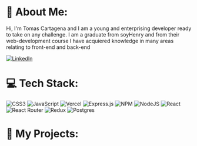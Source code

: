 # 💫 About Me:
Hi, I'm Tomas Cartagena and I am a young and enterprising developer ready to take on any challenge. I am a graduate from soyHenry and from their web-development course I have acquiered knowledge in many areas relating to front-end and back-end


[![LinkedIn](https://img.shields.io/badge/LinkedIn-%230077B5.svg?logo=linkedin&logoColor=white)](https://linkedin.com/in/Tomas_Cartagena) 

# 💻 Tech Stack:
![CSS3](https://img.shields.io/badge/css3-%231572B6.svg?style=for-the-badge&logo=css3&logoColor=white) ![JavaScript](https://img.shields.io/badge/javascript-%23323330.svg?style=for-the-badge&logo=javascript&logoColor=%23F7DF1E) ![Vercel](https://img.shields.io/badge/vercel-%23000000.svg?style=for-the-badge&logo=vercel&logoColor=white) ![Express.js](https://img.shields.io/badge/express.js-%23404d59.svg?style=for-the-badge&logo=express&logoColor=%2361DAFB) ![NPM](https://img.shields.io/badge/NPM-%23000000.svg?style=for-the-badge&logo=npm&logoColor=white) ![NodeJS](https://img.shields.io/badge/node.js-6DA55F?style=for-the-badge&logo=node.js&logoColor=white) ![React](https://img.shields.io/badge/react-%2320232a.svg?style=for-the-badge&logo=react&logoColor=%2361DAFB) ![React Router](https://img.shields.io/badge/React_Router-CA4245?style=for-the-badge&logo=react-router&logoColor=white) ![Redux](https://img.shields.io/badge/redux-%23593d88.svg?style=for-the-badge&logo=redux&logoColor=white) ![Postgres](https://img.shields.io/badge/postgres-%23316192.svg?style=for-the-badge&logo=postgresql&logoColor=white)


# 📌 My Projects:


<!--
# 📊 GitHub Stats:
![](https://github-readme-stats.vercel.app/api?username=Tomshaster&theme=radical&hide_border=false&include_all_commits=false&count_private=false)<br/>
![](https://github-readme-streak-stats.herokuapp.com/?user=Tomshaster&theme=radical&hide_border=false)<br/>
![](https://github-readme-stats.vercel.app/api/top-langs/?username=Tomshaster&theme=radical&hide_border=false&include_all_commits=false&count_private=false&layout=compact)



**Tomshaster/tomshaster** is a ✨ _special_ ✨ repository because its `README.md` (this file) appears on your GitHub profile.

Here are some ideas to get you started:

- 🔭 I’m currently working on ...
- 🌱 I’m currently learning ...
- 👯 I’m looking to collaborate on ...
- 🤔 I’m looking for help with ...
- 💬 Ask me about ...
- 📫 How to reach me: ...
- 😄 Pronouns: ...
- ⚡ Fun fact: ...
-->
